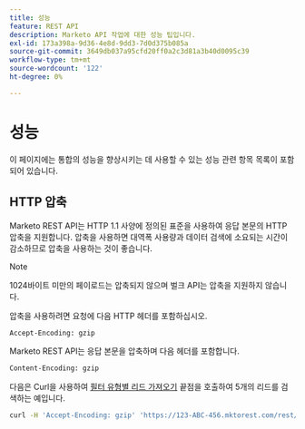 ```yaml
---
title: 성능
feature: REST API
description: Marketo API 작업에 대한 성능 팁입니다.
exl-id: 173a398a-9d36-4e8d-9dd3-7d0d375b085a
source-git-commit: 3649db037a95cfd20ff0a2c3d81a3b40d0095c39
workflow-type: tm+mt
source-wordcount: '122'
ht-degree: 0%

---
```


# 성능

이 페이지에는 통합의 성능을 향상시키는 데 사용할 수 있는 성능 관련 항목 목록이 포함되어 있습니다.

## HTTP 압축

Marketo REST API는 HTTP 1.1 사양에 정의된 표준을 사용하여 응답 본문의 HTTP 압축을 지원합니다. 압축을 사용하면 대역폭 사용량과 데이터 검색에 소요되는 시간이 감소하므로 압축을 사용하는 것이 좋습니다.

>[!NOTE]
>
>1024바이트 미만의 페이로드는 압축되지 않으며 벌크 API는 압축을 지원하지 않습니다.

압축을 사용하려면 요청에 다음 HTTP 헤더를 포함하십시오.

```html
Accept-Encoding: gzip
```

Marketo REST API는 응답 본문을 압축하며 다음 헤더를 포함합니다.

```html
Content-Encoding: gzip
```

다음은 Curl을 사용하여 [필터 유형별 리드 가져오기](https://developer.adobe.com/marketo-apis/api/mapi/#tag/Leads/operation/getLeadsByFilterUsingGET) 끝점을 호출하여 5개의 리드를 검색하는 예입니다.

```bash
curl -H 'Accept-Encoding: gzip' 'https://123-ABC-456.mktorest.com/rest/v1/leads.json?filterType=id&filterValues=4,5,7,12,13'
```
